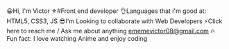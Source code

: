 😀Hi, I'm Victor
⚜#Front end developer
👌Languages that i'm good at: HTML5, CSS3, JS
😎I'm Looking to collaborate with Web Developers
⚡Click here to reach me / Ask me about anything ememevictor08@gmail.com
🔥Fun fact: I love watching Anime and enjoy coding
